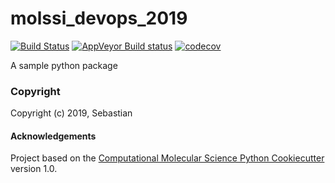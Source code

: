 molssi_devops_2019
==============================
[//]: # (Badges)
[![Build Status](https://travis-ci.org/sjrl/molssi_devops_2019_V2.svg?branch=master)](https://travis-ci.org/sjrl/molssi_devops_2019_V2)
[![AppVeyor Build status](https://ci.appveyor.com/api/projects/status/REPLACE_WITH_APPVEYOR_LINK/branch/master?svg=true)](https://ci.appveyor.com/project/REPLACE_WITH_OWNER_ACCOUNT/molssi_devops_2019/branch/master)
[![codecov](https://codecov.io/gh/REPLACE_WITH_OWNER_ACCOUNT/molssi_devops_2019/branch/master/graph/badge.svg)](https://codecov.io/gh/REPLACE_WITH_OWNER_ACCOUNT/molssi_devops_2019/branch/master)

A sample python package

### Copyright

Copyright (c) 2019, Sebastian


#### Acknowledgements
 
Project based on the 
[Computational Molecular Science Python Cookiecutter](https://github.com/molssi/cookiecutter-cms) version 1.0.
